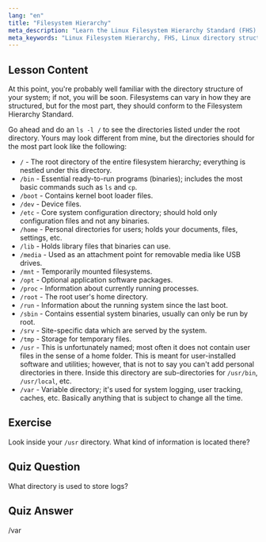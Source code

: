 ```yaml
---
lang: "en"
title: "Filesystem Hierarchy"
meta_description: "Learn the Linux Filesystem Hierarchy Standard (FHS) and understand key directories like /bin, /etc, and /var. Explore the Linux directory structure."
meta_keywords: "Linux Filesystem Hierarchy, FHS, Linux directory structure, Linux commands, beginner Linux, Linux tutorial, Linux guide"
---
```


## Lesson Content

At this point, you're probably well familiar with the directory structure of your system; if not, you will be soon. Filesystems can vary in how they are structured, but for the most part, they should conform to the Filesystem Hierarchy Standard.

Go ahead and do an `ls -l /` to see the directories listed under the root directory. Yours may look different from mine, but the directories should for the most part look like the following:

- `/` - The root directory of the entire filesystem hierarchy; everything is nestled under this directory.
- `/bin` - Essential ready-to-run programs (binaries); includes the most basic commands such as `ls` and `cp`.
- `/boot` - Contains kernel boot loader files.
- `/dev` - Device files.
- `/etc` - Core system configuration directory; should hold only configuration files and not any binaries.
- `/home` - Personal directories for users; holds your documents, files, settings, etc.
- `/lib` - Holds library files that binaries can use.
- `/media` - Used as an attachment point for removable media like USB drives.
- `/mnt` - Temporarily mounted filesystems.
- `/opt` - Optional application software packages.
- `/proc` - Information about currently running processes.
- `/root` - The root user's home directory.
- `/run` - Information about the running system since the last boot.
- `/sbin` - Contains essential system binaries, usually can only be run by root.
- `/srv` - Site-specific data which are served by the system.
- `/tmp` - Storage for temporary files.
- `/usr` - This is unfortunately named; most often it does not contain user files in the sense of a home folder. This is meant for user-installed software and utilities; however, that is not to say you can't add personal directories in there. Inside this directory are sub-directories for `/usr/bin`, `/usr/local`, etc.
- `/var` - Variable directory; it's used for system logging, user tracking, caches, etc. Basically anything that is subject to change all the time.

## Exercise

Look inside your `/usr` directory. What kind of information is located there?

## Quiz Question

What directory is used to store logs?

## Quiz Answer

/var
